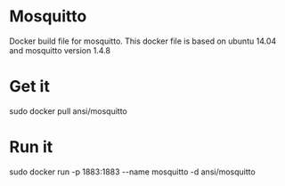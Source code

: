 Mosquitto
=========

Docker build file for mosquitto. This docker file is based on
ubuntu 14.04 and mosquitto version 1.4.8

Get it
======
sudo docker pull ansi/mosquitto

Run it
======
sudo docker run -p 1883:1883 --name mosquitto -d ansi/mosquitto

